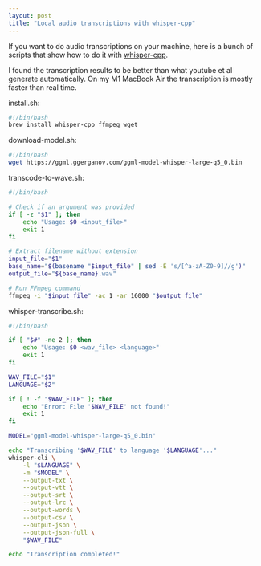 ```yaml
---
layout: post
title: "Local audio transcriptions with whisper-cpp"
---
```


If you want to do audio transcriptions on your machine, here is a bunch of scripts that show how to do it with [whisper-cpp](https://github.com/ggerganov/whisper.cpp).

I found the transcription results to be better than what youtube et al generate automatically. On my M1 MacBook Air the transcription is mostly faster than real time.

install.sh:
```bash
#!/bin/bash
brew install whisper-cpp ffmpeg wget
```
download-model.sh:

```bash
#!/bin/bash
wget https://ggml.ggerganov.com/ggml-model-whisper-large-q5_0.bin
```

transcode-to-wave.sh:

```bash
#!/bin/bash

# Check if an argument was provided
if [ -z "$1" ]; then
    echo "Usage: $0 <input_file>"
    exit 1
fi

# Extract filename without extension
input_file="$1"
base_name="$(basename "$input_file" | sed -E 's/[^a-zA-Z0-9]//g')"
output_file="${base_name}.wav"

# Run FFmpeg command
ffmpeg -i "$input_file" -ac 1 -ar 16000 "$output_file"
```

whisper-transcribe.sh:
```bash
#!/bin/bash

if [ "$#" -ne 2 ]; then
    echo "Usage: $0 <wav_file> <language>"
    exit 1
fi

WAV_FILE="$1"
LANGUAGE="$2"

if [ ! -f "$WAV_FILE" ]; then
    echo "Error: File '$WAV_FILE' not found!"
    exit 1
fi

MODEL="ggml-model-whisper-large-q5_0.bin"

echo "Transcribing '$WAV_FILE' to language '$LANGUAGE'..."
whisper-cli \
    -l "$LANGUAGE" \
    -m "$MODEL" \
    --output-txt \
    --output-vtt \
    --output-srt \
    --output-lrc \
    --output-words \
    --output-csv \
    --output-json \
    --output-json-full \
    "$WAV_FILE"

echo "Transcription completed!"
```
